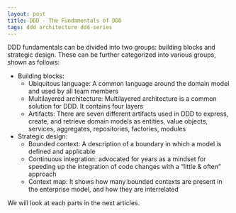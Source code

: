 ```yaml
---
layout: post
title: DDD - The Fundamentals of DDD
tags: ddd architecture ddd-series
---
```


DDD fundamentals can be divided into two groups: building blocks and strategic design. These can be further categorized into various groups, shown as follows:

- Building blocks:
  - Ubiquitous language: A common language around the domain model and used by all team members
  - Multilayered architecture: Multilayered architecture is a common solution for DDD. It contains four layers
  - Artifacts: There are seven different artifacts used in DDD to express, create, and retrieve domain models as entities, value objects, services, aggregates, repositories, factories, modules
- Strategic design:
  - Bounded context: A description of a boundary in which a model is defined and applicable
  - Continuous integration: advocated for years as a mindset for speeding up the integration of code changes with a “little & often” approach
  - Context map: It shows how many bounded contexts are present in the enterprise model, and how they are interrelated

We will look at each parts in the next articles.